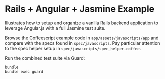 # Rails + Angular + Jasmine Example

Illustrates how to setup and organize a vanilla Rails backend application to
leverage Angular.js with a full Jasmine test suite.

Browse the Coffeescript example code in `app/assets/javascripts/app` and
compare with the specs found in `spec/javascripts`. Pay particular attention
to the spec helper setup in `spec/javascripts/spec_helper.coffee`.

Run the combined test suite via Guard:

    bundle
    bundle exec guard
